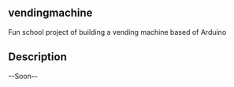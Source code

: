 ## vendingmachine
Fun school project of building a vending machine based of Arduino

## Description
--Soon--
